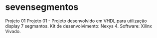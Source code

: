 sevensegmentos
==============

Projeto 01
Projeto 01 - Projeto desenvolvido em VHDL para utilização display 7 segmantos. Kit de desenvolvimento: Nexys 4. Software: Xilinx Vivado.
